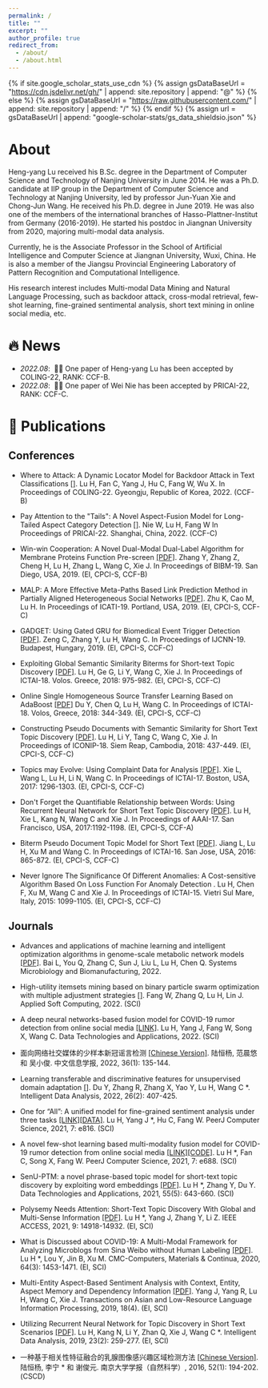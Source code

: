 ```yaml
---
permalink: /
title: ""
excerpt: ""
author_profile: true
redirect_from: 
  - /about/
  - /about.html
---
```


{% if site.google_scholar_stats_use_cdn %}
{% assign gsDataBaseUrl = "https://cdn.jsdelivr.net/gh/" | append: site.repository | append: "@" %}
{% else %}
{% assign gsDataBaseUrl = "https://raw.githubusercontent.com/" | append: site.repository | append: "/" %}
{% endif %}
{% assign url = gsDataBaseUrl | append: "google-scholar-stats/gs_data_shieldsio.json" %}

#  About
Heng-yang Lu received his B.Sc. degree in the Department of Computer Science and Technology of Nanjing University in June 2014. He was a Ph.D. candidate at IIP group in the Department of Computer Science and Technology at Nanjing University, led by professor Jun-Yuan Xie and Chong-Jun Wang. He received his Ph.D. degree in June 2019. He was also one of the members of the international branches of Hasso-Plattner-Institut from Germany (2016-2019). He started his postdoc in Jiangnan University from 2020, majoring multi-modal data analysis.

Currently, he is the Associate Professor in the School of Artificial Intelligence and Computer Science at Jiangnan University, Wuxi, China. He is also a member of the Jiangsu Provincial Engineering Laboratory of Pattern Recognition and Computational Intelligence.

His research interest includes Multi-modal Data Mining and Natural Language Processing, such as backdoor attack, cross-modal retrieval, few-shot learning, fine-grained sentimental analysis, short text mining in online social media, etc.

# 🔥 News
- *2022.08*: &nbsp;🎉🎉 One paper of Heng-yang Lu has been accepted by COLING-22, RANK: CCF-B. 
- *2022.08*: &nbsp;🎉🎉 One paper of Wei Nie has been accepted by PRICAI-22, RANK: CCF-C. 


# 📝 Publications 
## Conferences
- Where to Attack: A Dynamic Locator Model for Backdoor Attack in Text Classifications <a href="" target="_blank" title="[]">[]</a>.
Lu H, Fan C, Yang J, Hu C, Fang W, Wu X.
In Proceedings of  COLING-22. Gyeongju, Republic of Korea, 2022. (CCF-B)

- Pay Attention to the "Tails": A Novel Aspect-Fusion Model for Long-Tailed Aspect Category Detection <a href="" target="_blank" title="[]">[]</a>.
Nie W, Lu H, Fang W
In Proceedings of  PRICAI-22. Shanghai, China, 2022. (CCF-C)

- Win-win Cooperation: A Novel Dual-Modal Dual-Label Algorithm for Membrane Proteins Function Pre-screen <a href="" target="_blank" title="[PDF]">[PDF]</a>.
Zhang Y, Zhang Z, Cheng H, Lu H, Zhang L, Wang C, Xie J.
In Proceedings of  BIBM-19. San Diego, USA, 2019. (EI, CPCI-S, CCF-B)

- MALP: A More Effective Meta-Paths Based Link Prediction Method in Partially Aligned Heterogeneous Social Networks <a href="" target="_blank" title="[PDF]">[PDF]</a>.
Zhu K, Cao M, Lu H.
In Proceedings of ICATI-19. Portland, USA, 2019. (EI, CPCI-S, CCF-C)

- GADGET: Using Gated GRU for Biomedical Event Trigger Detection <a href="" target="_blank" title="[PDF]">[PDF]</a>.
Zeng C, Zhang Y, Lu H, Wang C.
In Proceedings of  IJCNN-19. Budapest, Hungary, 2019. (EI, CPCI-S, CCF-C)

- Exploiting Global Semantic Similarity Biterms for Short-text Topic Discovery <a href="" target="_blank" title="[PDF]">[PDF]</a>.
Lu H, Ge G, Li Y, Wang C, Xie J.
In Proceedings of  ICTAI-18. Volos. Greece, 2018: 975-982. (EI, CPCI-S, CCF-C)

- Online Single Homogeneous Source Transfer Learning Based on AdaBoost <a href="" target="_blank" title="[PDF]">[PDF]</a>
Du Y, Chen Q, Lu H, Wang C.
In Proceedings of  ICTAI-18. Volos, Greece, 2018: 344-349. (EI, CPCI-S, CCF-C)

- Constructing Pseudo Documents with Semantic Similarity for Short Text Topic Discovery <a href="" target="_blank" title="[PDF]">[PDF]</a>.
Lu H, Li Y, Tang C, Wang C, Xie J.
In Proceedings of ICONIP-18. Siem Reap, Cambodia, 2018: 437-449. (EI, CPCI-S, CCF-C)

- Topics may Evolve: Using Complaint Data for Analysis <a href="" target="_blank" title="[PDF]">[PDF]</a>.
Xie L, Wang L, Lu H, Li N, Wang C.
In Proceedings of ICTAI-17. Boston, USA, 2017: 1296-1303. (EI, CPCI-S, CCF-C)

- Don't Forget the Quantifiable Relationship between Words: Using Recurrent Neural Network for Short Text Topic Discovery <a href="" target="_blank" title="[PDF]">[PDF]</a>.
Lu H, Xie L, Kang N, Wang C and Xie J.
In Proceedings of AAAI-17. San Francisco, USA, 2017:1192-1198. (EI, CPCI-S, CCF-A)

- Biterm Pseudo Document Topic Model for Short Text <a href="" target="_blank" title="[PDF]">[PDF]</a>.
Jiang L, Lu H, Xu M and Wang C.
In Proceedings of ICTAI-16. San Jose, USA, 2016: 865-872. (EI, CPCI-S, CCF-C)

- Never Ignore The Significance Of Different Anomalies: A Cost-sensitive Algorithm Based On Loss Function For Anomaly Detection <a href="" target="_blank" title="[PDF]"></a>.
Lu H, Chen F, Xu M, Wang C and Xie J.
In Proceedings of ICTAI-15. Vietri Sul Mare, Italy, 2015: 1099-1105. (EI, CPCI-S, CCF-C)

## Journals

- Advances and applications of machine learning and intelligent optimization algorithms in genome-scale metabolic network models <a href="" target="_blank" title="[PDF]">[PDF]</a>.
Bai L, You Q, Zhang C, Sun J, Liu L, Lu H, Chen Q.
Systems Microbiology and Biomanufacturing, 2022.

- High-utility itemsets mining based on binary particle swarm optimization with multiple adjustment strategies <a href="" target="_blank" title="[]">[]</a>.
Fang W, Zhang Q,  Lu H, Lin J.
Applied Soft Computing, 2022. (SCI)

- A deep neural networks-based fusion model for COVID-19 rumor detection from online social media <a href="" target="_blank" title="[LINK]">[LINK]</a>.
Lu H, Yang J, Fang W, Song X, Wang C.
Data Technologies and Applications, 2022. (SCI)

- 面向网络社交媒体的少样本新冠谣言检测 <a href="" target="_blank" title="[Chinese Version]">[Chinese Version]</a>.
陆恒杨, 范晨悠 和 吴小俊.
中文信息学报, 2022, 36(1): 135-144.

- Learning transferable and discriminative features for unsupervised domain adaptation <a href="" target="_blank" title="[]">[]</a>.
Du Y, Zhang R, Zhang X, Yao Y, Lu H, Wang C *.
Intelligent Data Analysis, 2022, 26(2): 407-425.

- One for “All”: A unified model for fine-grained sentiment analysis under three tasks <a href="" target="_blank" title="[LINK]">[LINK]</a><a href="" target="_blank" title="[DATA]">[DATA]</a>.
Lu H, Yang J *, Hu C, Fang W.
PeerJ Computer Science, 2021, 7: e816. (SCI)

- A novel few-shot learning based multi-modality fusion model for COVID-19 rumor detection from online social media <a href="" target="_blank" title="[LINK]">[LINK]</a><a href="" target="_blank" title="[CODE]">[CODE]</a>.
Lu H *, Fan C, Song X, Fang W.
PeerJ Computer Science, 2021, 7: e688. (SCI)

- SenU-PTM: a novel phrase-based topic model for short-text topic discovery by exploiting word embeddings <a href="" target="_blank" title="[PDF]">[PDF]</a>.
Lu H *, Zhang Y, Du Y.
Data Technologies and Applications, 2021, 55(5): 643-660. (SCI)

- Polysemy Needs Attention: Short-Text Topic Discovery With Global and Multi-Sense Information <a href="" target="_blank" title="[PDF]">[PDF]</a>.
Lu H *, Yang J, Zhang Y, Li Z.
IEEE ACCESS, 2021, 9: 14918-14932. (EI, SCI)

- What is Discussed about COVID-19: A Multi-Modal Framework for Analyzing Microblogs from Sina Weibo without Human Labeling <a href="" target="_blank" title="[PDF]">[PDF]</a>.
Lu H *, Lou Y, Jin B, Xu M.
CMC-Computers, Materials & Continua, 2020, 64(3): 1453-1471. (EI, SCI)

- Multi-Entity Aspect-Based Sentiment Analysis with Context, Entity, Aspect Memory and Dependency Information <a href="" target="_blank" title="[PDF]">[PDF]</a>.
Yang J, Yang R, Lu H, Wang C, Xie J.
Transactions on Asian and Low-Resource Language Information Processing, 2019, 18(4). (EI, SCI)

- Utilizing Recurrent Neural Network for Topic Discovery in Short Text Scenarios <a href="https://content.iospress.com/download/intelligent-data-analysis/ida183842?id=intelligent-data-analysis/ida183842" target="_blank" title="[PDF]">[PDF]</a>.
Lu H, Kang N, Li Y, Zhan Q, Xie J, Wang C *.
Intelligent Data Analysis, 2019, 23(2): 259-277. (EI, SCI)

- 一种基于相关性特征融合的乳腺图像感兴趣区域检测方法 <a href="https://kns.cnki.net/KCMS/detail/detail.aspx?dbcode=CJFQ&dbname=CJFDLAST2016&filename=NJDZ201601022&uid=WEEvREdxOWJmbC9oM1NjYkZCbDdrdXdUVU15NmEzQUxJOGhUaE5uNkZHZDk=$R1yZ0H6jyaa0en3RxVUd8df-oHi7XMMDo7mtKT6mSmEvTuk11l2gFA!!&v=MTY3NzRxVHJXTTFGckNVUkxPZlp1WnBGeXprVUwzTkt5ZlBkTEc0SDlmTXJvOUhab1I4ZVgxTHV4WVM3RGgxVDM=" target="_blank" title="[Chinese Version]">[Chinese Version]</a>.
陆恒杨, 李宁 * 和 谢俊元.
南京大学学报（自然科学）, 2016, 52(1): 194-202. (CSCD)

<div style='display: none'>
<div class='paper-box'><div class='paper-box-image'><div><div class="badge">CVPR 2016</div><img src='images/500x300.png' alt="sym" width="100%"></div></div>
<div class='paper-box-text' markdown="1">

[Deep Residual Learning for Image Recognition](https://openaccess.thecvf.com/content_cvpr_2016/papers/He_Deep_Residual_Learning_CVPR_2016_paper.pdf)

**Kaiming He**, Xiangyu Zhang, Shaoqing Ren, Jian Sun

[**Project**](https://scholar.google.com/citations?view_op=view_citation&hl=zh-CN&user=DhtAFkwAAAAJ&citation_for_view=DhtAFkwAAAAJ:ALROH1vI_8AC) <strong><span class='show_paper_citations' data='DhtAFkwAAAAJ:ALROH1vI_8AC'></span></strong>
- Lorem ipsum dolor sit amet, consectetur adipiscing elit. Vivamus ornare aliquet ipsum, ac tempus justo dapibus sit amet. 
</div>
</div>



# 🎖 Honors and Awards
- *2021.10* Lorem ipsum dolor sit amet, consectetur adipiscing elit. Vivamus ornare aliquet ipsum, ac tempus justo dapibus sit amet. 
- *2021.09* Lorem ipsum dolor sit amet, consectetur adipiscing elit. Vivamus ornare aliquet ipsum, ac tempus justo dapibus sit amet. 

# 📖 Educations
- *2019.06 - 2022.04 (now)*, Lorem ipsum dolor sit amet, consectetur adipiscing elit. Vivamus ornare aliquet ipsum, ac tempus justo dapibus sit amet. 
- *2015.09 - 2019.06*, Lorem ipsum dolor sit amet, consectetur adipiscing elit. Vivamus ornare aliquet ipsum, ac tempus justo dapibus sit amet. 

# 💬 Invited Talks
- *2021.06*, Lorem ipsum dolor sit amet, consectetur adipiscing elit. Vivamus ornare aliquet ipsum, ac tempus justo dapibus sit amet. 
- *2021.03*, Lorem ipsum dolor sit amet, consectetur adipiscing elit. Vivamus ornare aliquet ipsum, ac tempus justo dapibus sit amet.  \| [\[video\]]%(https://github.com/)

# 💻 Internships
- *2019.05 - 2020.02*, [Lorem](https://github.com/), China.
  
</div>
